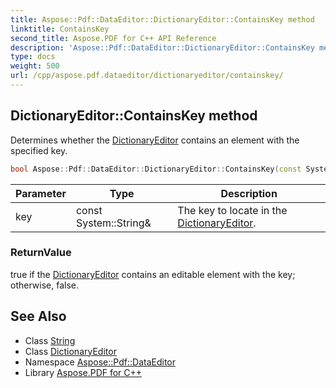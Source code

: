 ```yaml
---
title: Aspose::Pdf::DataEditor::DictionaryEditor::ContainsKey method
linktitle: ContainsKey
second_title: Aspose.PDF for C++ API Reference
description: 'Aspose::Pdf::DataEditor::DictionaryEditor::ContainsKey method. Determines whether the DictionaryEditor contains an element with the specified key in C++.'
type: docs
weight: 500
url: /cpp/aspose.pdf.dataeditor/dictionaryeditor/containskey/
---
```

## DictionaryEditor::ContainsKey method


Determines whether the [DictionaryEditor](../) contains an element with the specified key.

```cpp
bool Aspose::Pdf::DataEditor::DictionaryEditor::ContainsKey(const System::String &key) const override
```


| Parameter | Type | Description |
| --- | --- | --- |
| key | const System::String\& | The key to locate in the [DictionaryEditor](../). |

### ReturnValue

true if the [DictionaryEditor](../) contains an editable element with the key; otherwise, false.

## See Also

* Class [String](../../../system/string/)
* Class [DictionaryEditor](../)
* Namespace [Aspose::Pdf::DataEditor](../../)
* Library [Aspose.PDF for C++](../../../)
